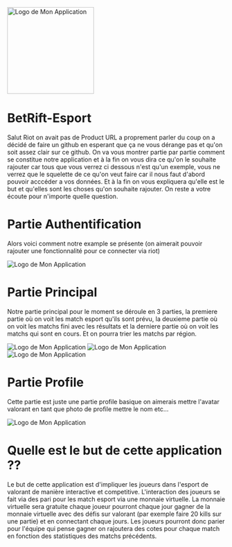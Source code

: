 <img src="Screenshot/logo.png" alt="Logo de Mon Application" width="200" height="200" />

# BetRift-Esport 

Salut Riot on avait pas  de Product URL a proprement parler du coup on a décidé de faire un github en esperant que ça ne vous dérange pas et qu'on soit assez clair sur ce github.
On va vous montrer partie par partie comment se constitue notre application et à la fin on vous dira ce qu'on le souhaite rajouter car tous que vous verrez ci dessous n'est qu'un exemple, vous ne verrez que le squelette de ce qu'on veut faire car il nous faut d'abord pouvoir acccéder a vos données. Et à la fin on vous expliquera qu'elle est le but et qu'elles sont les choses qu'on souhaite rajouter. On reste a votre écoute pour n'importe quelle question.

# Partie Authentification

Alors voici comment notre example se présente (on aimerait pouvoir rajouter une fonctionnalité pour ce connecter via riot)

![Logo de Mon Application](Screenshot/authentification.png)

# Partie Principal

Notre partie principal pour le moment se déroule en 3 parties, la premiere partie où on voit les match esport qu'ils sont prévu, la deuxieme partie où on voit les matchs fini avec les résultats et la derniere partie où on voit les matchs qui sont en cours.
Et on pourra trier les matchs par région.

![Logo de Mon Application](Screenshot/Match.png)       ![Logo de Mon Application](Screenshot/Completed.png)         ![Logo de Mon Application](Screenshot/Live.png)

# Partie Profile

Cette partie est juste une partie profile basique on aimerais mettre l'avatar valorant en tant que photo de profile mettre le nom etc...

![Logo de Mon Application](Screenshot/Profile.png)

# Quelle est le but de cette application ??

Le but de cette application est d'impliquer les joueurs dans l'esport de valorant de manière interactive et competitive. L'interaction des joueurs se fait via des pari pour les match esport via une monnaie virtuelle. La monnaie virtuelle sera gratuite chaque joueur pourront chaque jour gagner de la monnaie virtuelle avec des défis sur valorant (par exemple faire 20 kills sur une partie) et en connectant chaque jours. Les joueurs pourront donc parier pour l'équipe qui pense gagner on rajoutera des cotes pour chaque match en fonction des statistiques des matchs précédents.
